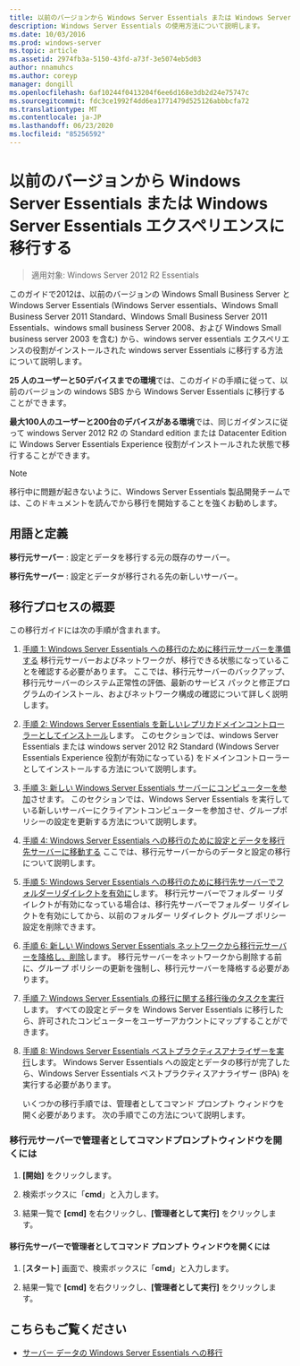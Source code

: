 ```yaml
---
title: 以前のバージョンから Windows Server Essentials または Windows Server Essentials エクスペリエンスに移行する
description: Windows Server Essentials の使用方法について説明します。
ms.date: 10/03/2016
ms.prod: windows-server
ms.topic: article
ms.assetid: 2974fb3a-5150-43fd-a73f-3e5074eb5d03
author: nnamuhcs
ms.author: coreyp
manager: dongill
ms.openlocfilehash: 6af10244f0413204f6ee6d168e3db2d24e75747c
ms.sourcegitcommit: fdc3ce1992f4dd6ea1771479d525126abbbcfa72
ms.translationtype: MT
ms.contentlocale: ja-JP
ms.lasthandoff: 06/23/2020
ms.locfileid: "85256592"
---
```

# <a name="migrate-from-previous-versions-to-windows-server-essentials-or-windows-server-essentials-experience"></a>以前のバージョンから Windows Server Essentials または Windows Server Essentials エクスペリエンスに移行する

>適用対象: Windows Server 2012 R2 Essentials

このガイドで2012は、以前のバージョンの Windows Small Business Server と Windows Server Essentials (Windows Server essentials、Windows Small Business Server 2011 Standard、Windows Small Business Server 2011 Essentials、windows small business Server 2008、および Windows Small business server 2003 を含む) から、windows server essentials エクスペリエンスの役割がインストールされた windows server Essentials に移行する方法について説明します。  
  
 **25 人のユーザーと50デバイスまでの環境**では、このガイドの手順に従って、以前のバージョンの windows SBS から Windows Server Essentials に移行することができます。  
  
 **最大100人のユーザーと200台のデバイスがある環境**では、同じガイダンスに従って windows Server 2012 R2 の Standard edition または Datacenter Edition に Windows Server Essentials Experience 役割がインストールされた状態で移行することができます。  
  
> [!NOTE]
>  移行中に問題が起きないように、Windows Server Essentials 製品開発チームでは、このドキュメントを読んでから移行を開始することを強くお勧めします。  
  
## <a name="terms-and-definitions"></a>用語と定義  
 **移行元サーバー** : 設定とデータを移行する元の既存のサーバー。  
  
 **移行先サーバー** : 設定とデータが移行される先の新しいサーバー。  
  
## <a name="migration-process-summary"></a>移行プロセスの概要  
 この移行ガイドには次の手順が含まれます。  
  
1. [手順 1: Windows Server Essentials への移行のために移行元サーバーを準備する](Step-1--Prepare-your-Source-Server-for-Windows-Server-Essentials-migration.md)  移行元サーバーおよびネットワークが、移行できる状態になっていることを確認する必要があります。 ここでは、移行元サーバーのバックアップ、移行元サーバーのシステム正常性の評価、最新のサービス パックと修正プログラムのインストール、およびネットワーク構成の確認について詳しく説明します。  
  
2. [手順 2: Windows Server Essentials を新しいレプリカドメインコントローラーとしてインストール](Step-2--Install-Windows-Server-Essentials-as-a-new-replica-domain-controller.md)します。 このセクションでは、windows Server Essentials または windows server 2012 R2 Standard (Windows Server Essentials Experience 役割が有効になっている) をドメインコントローラーとしてインストールする方法について説明します。  
  
3. [手順 3: 新しい Windows Server Essentials サーバーにコンピューターを参加](Step-3--Join-computers-to-the-new-Windows-Server-Essentials-server.md)させます。  このセクションでは、Windows Server Essentials を実行している新しいサーバーにクライアントコンピューターを参加させ、グループポリシーの設定を更新する方法について説明します。  
  
4. [手順 4: Windows Server Essentials への移行のために設定とデータを移行先サーバーに移動する](Step-4--Move-settings-and-data-to-the-Destination-Server-for-Windows-Server-Essentials-migration.md)  ここでは、移行元サーバーからのデータと設定の移行について説明します。  
  
5. [手順 5: Windows Server Essentials への移行のために移行先サーバーでフォルダーリダイレクトを有効に](Step-5--Enable-folder-redirection-on-the-Destination-Server-for-Windows-Server-Essentials-migration.md)します。  移行元サーバーでフォルダー リダイレクトが有効になっている場合は、移行先サーバーでフォルダー リダイレクトを有効にしてから、以前のフォルダー リダイレクト グループ ポリシー設定を削除できます。  
  
6. [手順 6: 新しい Windows Server Essentials ネットワークから移行元サーバーを降格し、削除](Step-6--Demote-and-remove-the-Source-Server-from-the-new-Windows-Server-Essentials-network.md)します。  移行元サーバーをネットワークから削除する前に、グループ ポリシーの更新を強制し、移行元サーバーを降格する必要があります。  
  
7. [手順 7: Windows Server Essentials の移行に関する移行後のタスクを実行](Step-7--Perform-post-migration-tasks-for-the-Windows-Server-Essentials-migration.md)します。  すべての設定とデータを Windows Server Essentials に移行したら、許可されたコンピューターをユーザーアカウントにマップすることができます。  
  
8. [手順 8: Windows Server Essentials ベストプラクティスアナライザーを実行](Step-8--Run-the-Windows-Server-Essentials-Best-Practices-Analyzer.md)します。  Windows Server Essentials への設定とデータの移行が完了したら、Windows Server Essentials ベストプラクティスアナライザー (BPA) を実行する必要があります。  
  
   いくつかの移行手順では、管理者としてコマンド プロンプト ウィンドウを開く必要があります。 次の手順でこの方法について説明します。  
  
###  <a name="to-open-a-command-prompt-window-on-the-source-server-as-an-administrator"></a><a name="BKMK_OpenACommandPromptAsAdmin"></a>移行元サーバーで管理者としてコマンドプロンプトウィンドウを開くには  
  
1.  **[開始]** をクリックします。  
  
2.  検索ボックスに「**cmd**」と入力します。  
  
3.  結果一覧で **[cmd]** を右クリックし、**[管理者として実行]** をクリックします。  
  
#### <a name="to-open-a-command-prompt-window-on-the-destination-server-as-an-administrator"></a>移行先サーバーで管理者としてコマンド プロンプト ウィンドウを開くには  
  
1.  [**スタート**] 画面で、検索ボックスに「**cmd**」と入力します。  
  
2.  結果一覧で **[cmd]** を右クリックし、**[管理者として実行]** をクリックします。  
  
## <a name="see-also"></a>こちらもご覧ください  
  
-   [サーバー データの Windows Server Essentials への移行](Migrate-Server-Data-to-Windows-Server-Essentials.md)

